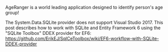 AgeRanger is a world leading application designed to identify person's age group!

The System.Data.SQLite provider does not support Visual Studio 2017. This post describes how to work with SQLite and Entity Framework 6 using the "SQLite Toolbox" DDEX provider for EF6:
https://github.com/ErikEJ/SqlCeToolbox/wiki/EF6-workflow-with-SQLite-DDEX-provider